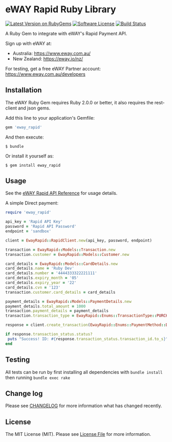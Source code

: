 # eWAY Rapid Ruby Library

[![Latest Version on RubyGems][ico-version]][link-rubygems]
[![Software License][ico-license]](LICENSE.md)
[![Build Status][ico-travis]][link-travis]

A Ruby Gem to integrate with eWAY's Rapid Payment API.

Sign up with eWAY at:
 - Australia:    https://www.eway.com.au/
 - New Zealand:  https://eway.io/nz/

For testing, get a free eWAY Partner account: https://www.eway.com.au/developers

## Installation

The eWAY Ruby Gem requires Ruby 2.0.0 or better, it also requires the rest-client and json gems.

Add this line to your application's Gemfile:

```ruby
gem 'eway_rapid'
```

And then execute:

```
$ bundle
```

Or install it yourself as:

```
$ gem install eway_rapid
```

## Usage

See the [eWAY Rapid API Reference](https://eway.io/api-v3/?ruby) for usage details.

A simple Direct payment:

```ruby
require 'eway_rapid'

api_key = 'Rapid API Key'
password = 'Rapid API Password'
endpoint = 'sandbox'

client = EwayRapid::RapidClient.new(api_key, password, endpoint)

transaction = EwayRapid::Models::Transaction.new
transaction.customer = EwayRapid::Models::Customer.new

card_details = EwayRapid::Models::CardDetails.new
card_details.name = 'Ruby Dev'
card_details.number = '4444333322221111'
card_details.expiry_month = '05'
card_details.expiry_year = '22'
card_details.cvn = '123'
transaction.customer.card_details = card_details

payment_details = EwayRapid::Models::PaymentDetails.new
payment_details.total_amount = 1000
transaction.payment_details = payment_details
transaction.transaction_type = EwayRapid::Enums::TransactionType::PURCHASE

response = client.create_transaction(EwayRapid::Enums::PaymentMethod::DIRECT, transaction)

if response.transaction_status.status?
 puts "Success! ID: #{response.transaction_status.transaction_id.to_s}"
end
```

## Testing

All tests can be run by first installing all dependencies with `bundle install` then running `bundle exec rake`  

## Change log

Please see [CHANGELOG](CHANGELOG.md) for more information what has changed recently.

## License

The MIT License (MIT). Please see [License File](LICENSE.md) for more information.

[ico-version]: https://img.shields.io/gem/v/eway_rapid.svg?style=flat-square
[ico-license]: https://img.shields.io/badge/license-MIT-brightgreen.svg?style=flat-square
[ico-travis]: https://img.shields.io/travis/eWAYPayment/eway-rapid-ruby/master.svg?style=flat-square

[link-rubygems]: https://rubygems.org/gems/eway_rapid
[link-travis]: https://travis-ci.org/eWAYPayment/eway-rapid-ruby
